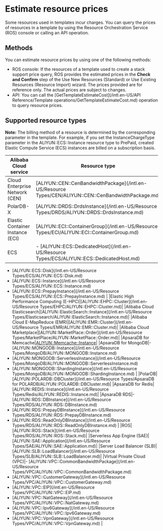 # Estimate resource prices

Some resources used in templates incur charges. You can query the prices of resources in a template by using the Resource Orchestration Service \(ROS\) console or calling an API operation.

## Methods

You can estimate resource prices by using one of the following methods:

-   ROS console: If the resources of a template used to create a stack support price query, ROS provides the estimated prices in the **Check and Confirm** step of the Use New Resources \(Standard\) or Use Existing Resources \(Resource Import\) wizard. The prices provided are for reference only. The actual prices are subject to changes.
-   API: You can call the [GetTemplateEstimateCost](/intl.en-US/API Reference/Template operations/GetTemplateEstimateCost.md) operation to query resource prices.

## Supported resource types

**Note:** The billing method of a resource is determined by the corresponding parameter in the template. For example, if you set the InstanceChargeType parameter in the ALIYUN::ECS::Instance resource type to PrePaid, created Elastic Compute Service \(ECS\) instances are billed on a subscription basis.

|Alibaba Cloud service|Resource type|
|---------------------|-------------|
|Cloud Enterprise Network \(CEN\)|[ALIYUN::CEN::CenBandwidthPackage](/intl.en-US/Resource Types/CEN/ALIYUN::CEN::CenBandwidthPackage.md)|
|PolarDB-X|[ALIYUN::DRDS::DrdsInstance](/intl.en-US/Resource Types/DRDS/ALIYUN::DRDS::DrdsInstance.md)|
|Elastic Container Instance \(ECI\)|[ALIYUN::ECI::ContainerGroup](/intl.en-US/Resource Types/ECI/ALIYUN::ECI::ContainerGroup.md)|
|ECS|-   [ALIYUN::ECS::DedicatedHost](/intl.en-US/Resource Types/ECS/ALIYUN::ECS::DedicatedHost.md)
-   [ALIYUN::ECS::Disk](/intl.en-US/Resource Types/ECS/ALIYUN::ECS::Disk.md)
-   [ALIYUN::ECS::Instance](/intl.en-US/Resource Types/ECS/ALIYUN::ECS::Instance.md)
-   [ALIYUN::ECS::PrepayInstance](/intl.en-US/Resource Types/ECS/ALIYUN::ECS::PrepayInstance.md) |
|Elastic High Performance Computing \(E-HPC\)|[ALIYUN::EHPC::Cluster](/intl.en-US/Resource Types/EHPC/ALIYUN::EHPC::Cluster.md)|
|Alibaba Cloud Elasticsearch|[ALIYUN::ElasticSearch::Instance](/intl.en-US/Resource Types/Elasticsearch/ALIYUN::ElasticSearch::Instance.md)|
|Alibaba Cloud E-MapReduce \(EMR\)|[ALIYUN::EMR::Cluster](/intl.en-US/Resource Types/EMR/ALIYUN::EMR::Cluster.md)|
|Alibaba Cloud Marketplace|[ALIYUN::MarketPlace::Order](/intl.en-US/Resource Types/MarketPlace/ALIYUN::MarketPlace::Order.md)|
|ApsaraDB for Memcache|[ALIYUN::Memcache::Instance]()|
|ApsaraDB for MongoDB|-   [ALIYUN::MONGODB::Instance](/intl.en-US/Resource Types/MongoDB/ALIYUN::MONGODB::Instance.md)
-   [ALIYUN::MONGODB::ServerlessInstance](/intl.en-US/Resource Types/MongoDB/ALIYUN::MONGODB::ServerlessInstance.md)
-   [ALIYUN::MONGODB::ShardingInstance](/intl.en-US/Resource Types/MongoDB/ALIYUN::MONGODB::ShardingInstance.md) |
|PolarDB|[ALIYUN::POLARDB::DBCluster](/intl.en-US/Resource Types/ApsaraDB for POLARDB/ALIYUN::POLARDB::DBCluster.md)|
|ApsaraDB for Redis|[ALIYUN::REDIS::Instance](/intl.en-US/Resource Types/Redis/ALIYUN::REDIS::Instance.md)|
|ApsaraDB RDS|-   [ALIYUN::RDS::DBInstance](/intl.en-US/Resource Types/RDS/ALIYUN::RDS::DBInstance.md)
-   [ALIYUN::RDS::PrepayDBInstance](/intl.en-US/Resource Types/RDS/ALIYUN::RDS::PrepayDBInstance.md)
-   [ALIYUN::RDS::ReadOnlyDBInstance](/intl.en-US/Resource Types/RDS/ALIYUN::RDS::ReadOnlyDBInstance.md) |
|ROS|[ALIYUN::ROS::Stack](/intl.en-US/Resource Types/ROS/ALIYUN::ROS::Stack.md)|
|Serverless App Engine \(SAE\)|[ALIYUN::SAE::Application](/intl.en-US/Resource Types/SAE/ALIYUN::SAE::Application.md)|
|Server Load Balancer \(SLB\)|[ALIYUN::SLB::LoadBalancer](/intl.en-US/Resource Types/SLB/ALIYUN::SLB::LoadBalancer.md)|
|Virtual Private Cloud \(VPC\)|-   [ALIYUN::VPC::CommonBandwidthPackage](/intl.en-US/Resource Types/VPC/ALIYUN::VPC::CommonBandwidthPackage.md)
-   [ALIYUN::VPC::CustomerGateway](/intl.en-US/Resource Types/VPC/ALIYUN::VPC::CustomerGateway.md)
-   [ALIYUN::VPC::EIP](/intl.en-US/Resource Types/VPC/ALIYUN::VPC::EIP.md)
-   [ALIYUN::VPC::NatGateway](/intl.en-US/Resource Types/VPC/ALIYUN::VPC::NatGateway.md)
-   [ALIYUN::VPC::Ipv6Gateway](/intl.en-US/Resource Types/VPC/ALIYUN::VPC::Ipv6Gateway.md)
-   [ALIYUN::VPC::VpnGateway](/intl.en-US/Resource Types/VPC/ALIYUN::VPC::VpnGateway.md) |


